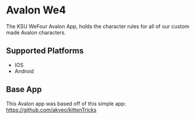 # Avalon We4

The KSU WeFour Avalon App, holds the character rules for all of our custom made Avalon characters.

## Supported Platforms
- IOS
- Android

## Base App
 This Avalon app was based off of this simple app: https://github.com/akveo/kittenTricks

